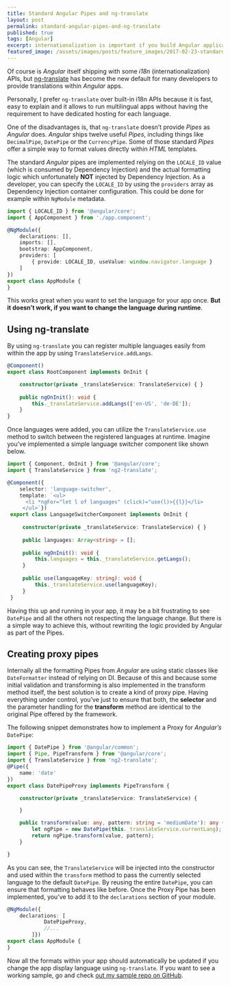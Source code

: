 ```yaml
---
title: Standard Angular Pipes and ng-translate
layout: post
permalink: standard-angular-pipes-and-ng-translate
published: true
tags: [Angular]
excerpt: internationalization is important if you build Angular applications for a bigger audience. Learn how to use standard Angular pipes with ng-translate
featured_image: /assets/images/posts/feature_images/2017-02-23-standard-angular-pipes-and-ng-translate.jpg
---
```

Of course is *Angular* itself shipping with some *i18n* (internationalization) APIs, but [ng-translate](https://github.com/ngx-translate/core) has become the new default for many developers to provide translations within *Angular* apps.

Personally, I prefer `ng-translate` over built-in i18n APIs because it is fast, easy to explain and it allows to run multilingual apps without having the requirement to have dedicated hosting for each language.

One of the disadvantages is, that `ng-translate` doesn’t provide *Pipes* as *Angular* does. *Angular* ships twelve useful *Pipes*, including things like `DecimalPipe`, `DatePipe` or the `CurrencyPipe`. Some of those standard *Pipes* offer a simple way to format values directly within *HTML* templates. 

The standard *Angular* pipes are implemented relying on the `LOCALE_ID` value (which is consumed by Dependency Injection) and the actual formatting logic which unfortunately **NOT** injected by Dependency Injection. As a developer, you can specify the `LOCALE_ID` by using the `providers` array as Dependency Injection container configuration. This could be done for example within `NgModule` metadata.

```typescript
import { LOCALE_ID } from '@angular/core';
import { AppComponent } from './app.component';

@NgModule({
    declarations: [],
    imports: [],
    bootstrap: AppComponent,
    providers: [
        { provide: LOCALE_ID, useValue: window.navigator.language }
    ]
})
export class AppModule {
}

```

This works great when you want to set the language for your app once. **But it doesn’t work, if you want to change the language during runtime**.


## Using ng-translate
By using `ng-translate` you can register multiple languages easily from within the app by using `TranslateService.addLangs`.

```typescript
@Component()
export class RootComponent implements OnInit {

    constructor(private _translateService: TranslateService) { }
    
    public ngOnInit(): void {
        this._translateService.addLangs(['en-US', 'de-DE']);
    }
}

```

Once languages were added, you can utilize the `TranslateService.use` method to switch between the registered languages at runtime. Imagine you’ve implemented a simple language switcher component like shown below.

```typescript
import { Component, OnInit } from '@angular/core';
import { TranslateService } from 'ng2-translate';

@Component({
    selector: 'language-switcher',
    template: `<ul>
      <li *ngFor="let l of languages" (click)="use(l)>{{l}}</li>
     </ul>`})
 export class LanguageSwitcherComponent implements OnInit {
 
     constructor(private _translateService: TranslateService) { } 
     
     public languages: Array<string> = [];
     
     public ngOnInit(): void {
         this.languages = this._translateService.getLangs();
     }
     
     public use(languageKey: string): void {
         this._translateService.use(languageKey);
     }
 }

 ```

Having this up and running in your app, it may be a bit frustrating to see `DatePipe` and all the others not respecting the language change. But there is a simple way to achieve this, without rewriting the logic provided by Angular as part of the Pipes.

## Creating proxy pipes

Internally all the formatting Pipes from *Angular* are using static classes like `DateFormatter` instead of relying on DI. Because of this and because some initial validation and transforming is also implemented in the transform method itself, the best solution is to create a kind of proxy pipe. Having everything under control, you’ve just to ensure that both, the **selector** and the parameter handling for the **transform** method are identical to the original Pipe offered by the framework.

The following snippet demonstrates how to implement a Proxy for *Angular’s* `DatePipe`:

```typescript
import { DatePipe } from '@angular/common';
import { Pipe, PipeTransform } from '@angular/core';
import { TranslateService } from 'ng2-translate';
@Pipe({
    name: 'date'
})
export class DatePipeProxy implements PipeTransform {

    constructor(private _translateService: TranslateService) {

    }

    public transform(value: any, pattern: string = 'mediumDate'): any {
        let ngPipe = new DatePipe(this._translateService.currentLang);
        return ngPipe.transform(value, pattern);
    }

}

```

As you can see, the `TranslateService` will be injected into the constructor and used within the `transform` method to pass the currently selected language to the default `DatePipe`. By reusing the entire `DatePipe`, you can ensure that formatting behaves like before. Once the Proxy Pipe has been implemented, you’ve to add it to the `declarations` section of your module.

```typescript
@NgModule({
    declarations: [
            DatePipeProxy, 
            //...
        ]})
export class AppModule {
}

```

Now all the formats within your app should automatically be updated if you change the app display language using `ng-translate`. If you want to see a working sample, go and check [out my sample repo on GitHub](https://github.com/ThorstenHans/angular-i18n-by-example/).
